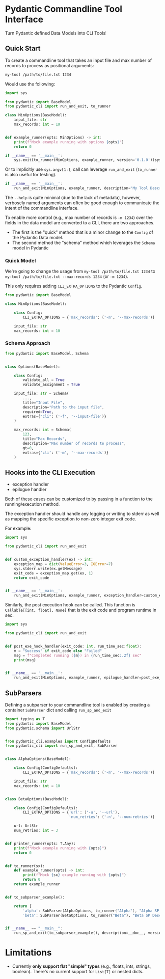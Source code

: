 # Pydantic Commandline Tool Interface

Turn Pydantic defined Data Models into CLI Tools!


## Quick Start


To create a commandline tool that takes an input file and max number of records to process as positional arguments:

```bash
my-tool /path/to/file.txt 1234
```

Would use the following:

```python
import sys

from pydantic import BaseModel
from pydantic_cli import run_and_exit, to_runner

class MinOptions(BaseModel):
    input_file: str
    max_records: int = 10


def example_runner(opts: MinOptions) -> int:
    print(f"Mock example running with options {opts}")
    return 0

if __name__ == '__main__':
    sys.exit(to_runner(MinOptions, example_runner, version='0.1.0')(sys.argv[1:]))

```

Or to implicitly use `sys.argv[1:]`, call can leverage `run_and_exit` (`to_runner` is also useful for testing).

```python
if __name__ == '__main__':
    run_and_exit(MinOptions, example_runner, description="My Tool Description", version='0.1.0')

```

The `--help` is quite minimal (due to the lack of metadata), however, verbosely named arguments can often be good enough to communicate the intent of the commandline interface.


To enable more control (e.g., max number of records is `-m 1234`) over the fields in the data model are converted to a CLI, there are two approaches. 

- The first is the "quick" method that is a minor change to the `Config` of the Pydantic Data model. 
- The second method the "schema" method which leverages the `Schema` model in Pydantic 


### Quick Model

We're going to change the usage from `my-tool /path/to/file.txt 1234` to `my-tool /path/to/file.txt --max-records 1234` (or `-m 1234`).

This only requires adding  `CLI_EXTRA_OPTIONS` to the Pydantic `Config`.

```python
from pydantic import BaseModel

class MinOptions(BaseModel):

    class Config:
        CLI_EXTRA_OPTIONS = {'max_records': ('-m', '--max-records')}

    input_file: str
    max_records: int = 10

```


### Schema Approach


```python
from pydantic import BaseModel, Schema


class Options(BaseModel):

    class Config:
        validate_all = True
        validate_assignment = True

    input_file: str = Schema(
        ...,
        title="Input File",
        description="Path to the input file",
        required=True,
        extras={"cli": ('-f', '--input-file')}
    )

    max_records: int = Schema(
        123,
        title="Max Records",
        description="Max number of records to process",
        gt=0,
        extras={'cli': ('-m', '--max-records')}
    )

```


## Hooks into the CLI Execution

- exception handler
- epilogue handler

Both of these cases can be customized to by passing in a function to the running/execution method. 


The exception handler should handle any logging or writing to stderr as well as mapping the specific exception to non-zero integer exit code. 

For example: 

```python
import sys

from pydantic_cli import run_and_exit


def custom_exception_handler(ex) -> int:
    exception_map = dict(ValueError=3, IOError=7)
    sys.stderr.write(ex.getMessage)
    exit_code = exception_map.get(ex, 1)
    return exit_code


if __name__ == '__main__':
    run_and_exit(MinOptions, example_runner, exception_handler=custom_exception_handler)
```

Similarly, the post execution hook can be called. This function is `Callable[[int, float], None]` that is the exit code and program runtime in sec.


```python
import sys

from pydantic_cli import run_and_exit


def post_exe_hook_handler(exit_code: int, run_time_sec:float):
    m = "Success" if exit_code else "Failed"
    msg = f"Completed running ({m}) in {run_time_sec:.2f} sec"
    print(msg)


if __name__ == '__main__':
    run_and_exit(MinOptions, example_runner, epilogue_handler=post_exe_hook_handler)

```

## SubParsers

Defining a subparser to your commandline tool is enabled by creating a container `SubParser` dict and calling `run_sp_and_exit`


```python
import typing as T
from pydantic import BaseModel
from pydantic.schema import UrlStr


from pydantic_cli.examples import ConfigDefaults
from pydantic_cli import run_sp_and_exit, SubParser


class AlphaOptions(BaseModel):

    class Config(ConfigDefaults):
        CLI_EXTRA_OPTIONS = {'max_records': ('-m', '--max-records')}

    input_file: str
    max_records: int = 10


class BetaOptions(BaseModel):

    class Config(ConfigDefaults):
        CLI_EXTRA_OPTIONS = {'url': ('-u', '--url'),
                             'num_retries': ('-n', '--num-retries')}

    url: UrlStr
    num_retries: int = 3


def printer_runner(opts: T.Any):
    print(f"Mock example running with {opts}")
    return 0


def to_runner(sx):
    def example_runner(opts) -> int:
        print(f"Mock {sx} example running with {opts}")
        return 0
    return example_runner


def to_subparser_example():

    return {
        'alpha': SubParser(AlphaOptions, to_runner("Alpha"), "Alpha SP Description"),
        'beta': SubParser(BetaOptions, to_runner("Beta"), "Beta SP Description")}


if __name__ == "__main__":
    run_sp_and_exit(to_subparser_example(), description=__doc__, version='0.1.0')

```

# Limitations

- Currently **only support flat "simple" types** (e.g., floats, ints, strings, boolean). There's no current support for `List[T]` or nested dicts.
